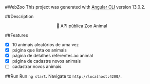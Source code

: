 #WebZoo
This project was generated with [Angular CLI](https://github.com/angular/angular-cli) version 13.0.2.

##Description 
<p align="center">🚀 API pública Zoo Animal </p>

##Features

- [x] 10 animais aleatórios de uma vez
- [x] página que lista os animais
- [x] página de detalhes referentes ao animal
- [x] página de cadastre novos animais 
- [ ] cadastrar novos animais

##Run 
Run `ng start`. Navigate to `http://localhost:4200/`. 

